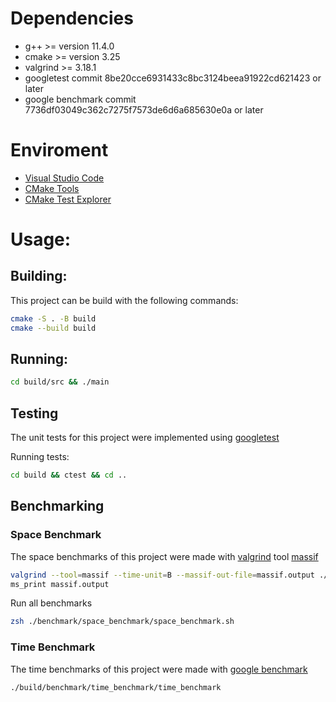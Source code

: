 # Dependencies
- g++ >= version 11.4.0
- cmake >= version 3.25
- valgrind >= 3.18.1
- googletest commit 8be20cce6931433c8bc3124beea91922cd621423 or later
- google benchmark commit 7736df03049c362c7275f7573de6d6a685630e0a or later

# Enviroment
- [Visual Studio Code](https://code.visualstudio.com/)
- [CMake Tools](https://marketplace.visualstudio.com/items?itemName=ms-vscode.cmake-tools)
- [CMake Test Explorer](https://marketplace.visualstudio.com/items?itemName=fredericbonnet.cmake-test-adapter)

# Usage:

## Building:

This project can be build with the following commands:

``` zsh
cmake -S . -B build
cmake --build build
```

## Running:

``` zsh
cd build/src && ./main
```

## Testing

The unit tests for this project were implemented using [googletest](https://github.com/google/googletest)

Running tests:

``` zsh
cd build && ctest && cd .. 
```

## Benchmarking

### Space Benchmark

The space benchmarks of this project were made with [valgrind](https://valgrind.org/) tool [massif](https://valgrind.org/docs/manual/ms-manual.html)

``` zsh
valgrind --tool=massif --time-unit=B --massif-out-file=massif.output ./build/src/main
ms_print massif.output 
```
Run all benchmarks
``` zsh
zsh ./benchmark/space_benchmark/space_benchmark.sh
```


### Time Benchmark

The time benchmarks of this project were made with [google benchmark](https://github.com/google/benchmark)

``` zsh
./build/benchmark/time_benchmark/time_benchmark
```